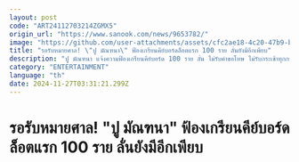 ```yaml
---
layout: post
code: "ART24112703214ZGMX5"
origin_url: "https://www.sanook.com/news/9653782/"
image: "https://github.com/user-attachments/assets/cfc2ae18-4c20-47b9-b79b-b7d0b09abb96"
title: "รอรับหมายศาล! \"ปู มัณฑนา\" ฟ้องเกรียนคีย์บอร์ดล็อตแรก 100 ราย ลั่นยังมีอีกเพียบ"
description: "ปู มัณฑนา แจ้งความฟ้องเกรียนคีย์บอร์ด 100 ราย ลั่น ไม่รับคำขอโทษ ไม่รับกระเช้าทุกกรณี"
category: "ENTERTAINMENT"
language: "th"
date: 2024-11-27T03:31:21.299Z
---
```


# รอรับหมายศาล! "ปู มัณฑนา" ฟ้องเกรียนคีย์บอร์ดล็อตแรก 100 ราย ลั่นยังมีอีกเพียบ